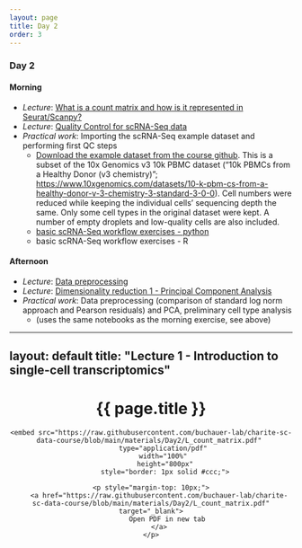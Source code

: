 ```yaml
---
layout: page
title: Day 2
order: 3
---
```


### Day 2

#### Morning
- _Lecture_: [What is a count matrix and how is it represented in Seurat/Scanpy?](https://github.com/buchauer-lab/charite-sc-data-course/blob/main/materials/Day2/L_count_matrix.pdf)
- _Lecture_: [Quality Control for scRNA-Seq data](https://github.com/buchauer-lab/charite-sc-data-course/blob/main/materials/Day2/L_quality_control.pdf)
- _Practical work_: Importing the scRNA-Seq example dataset and performing first QC steps
  - [Download the example dataset from the course github](https://github.com/buchauer-lab/charite-sc-data-course/blob/main/materials/Day2/healthy_PBMCs.zip). This is a subset of the 10x Genomics v3 10k PBMC dataset (“10k PBMCs from a Healthy Donor (v3 chemistry)”; https://www.10xgenomics.com/datasets/10-k-pbm-cs-from-a-healthy-donor-v-3-chemistry-3-standard-3-0-0). Cell numbers were reduced while keeping the individual cells’ sequencing depth the same. Only some cell types in the original dataset were kept. A number of empty droplets and low-quality cells are also included.
  - [basic scRNA-Seq workflow exercises - python](https://github.com/buchauer-lab/charite-sc-data-course/blob/main/materials/Day2/basic_sc_workflow_python.ipynb)
  - basic scRNA-Seq workflow exercises - R

#### Afternoon
- _Lecture_: [Data preprocessing](https://github.com/buchauer-lab/charite-sc-data-course/blob/main/materials/Day2/L_preprocessing.pdf)
- _Lecture_: [Dimensionality reduction 1 - Principal Component Analysis](https://github.com/buchauer-lab/charite-sc-data-course/blob/main/materials/Day2/L_dimred_PCA.pdf)
- _Practical work_: Data preprocessing (comparison of standard log norm approach and Pearson residuals) and PCA, preliminary cell type analysis
  - (uses the same notebooks as the morning exercise, see above)

---
layout: default
title: "Lecture 1 - Introduction to single-cell transcriptomics"
---

<div style="text-align: center; margin: 20px 0;">
    <h1>{{ page.title }}</h1>
    
    <embed src="https://raw.githubusercontent.com/buchauer-lab/charite-sc-data-course/blob/main/materials/Day2/L_count_matrix.pdf" 
           type="application/pdf" 
           width="100%" 
           height="800px"
           style="border: 1px solid #ccc;">
    
    <p style="margin-top: 10px;">
        <a href="https://raw.githubusercontent.com/buchauer-lab/charite-sc-data-course/blob/main/materials/Day2/L_count_matrix.pdf" target="_blank">
            Open PDF in new tab
        </a>
    </p>
</div>
